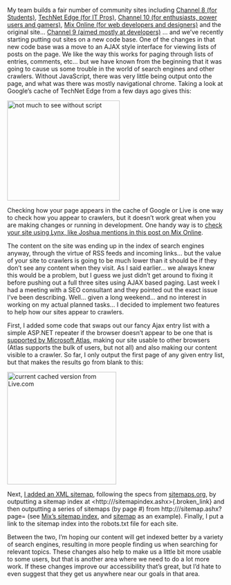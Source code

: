 My team builds a fair number of community sites including <a href="http://channel8.msdn.com/" target="_blank" class="broken_link">Channel 8 (for Students)</a>, <a href="http://edge.technet.com/" target="_blank" class="broken_link">TechNet Edge (for IT Pros)</a>, <a href="http://on10.net/" target="_blank" class="broken_link">Channel 10 (for enthusiasts, power users and gamers)</a>, <a href="http://visitmix.com/" target="_blank" class="broken_link">Mix Online (for web developers and designers)</a> and the original site&#8230; <a href="http://channel9.msdn.com/" target="_blank">Channel 9 (aimed mostly at developers)</a> &#8230; and we&#8217;ve recently starting putting out sites on a new code base. One of the changes in that new code base was a move to an AJAX style interface for viewing lists of posts on the page. We like the way this works for paging through lists of entries, comments, etc&#8230; but we have known from the beginning that it was going to cause us some trouble in the world of search engines and other crawlers. Without JavaScript, there was very little being output onto the page, and what was there was mostly navigational chrome. Taking a look at Google&#8217;s cache of TechNet Edge from a few days ago gives this:

<a href="http://duncanmackenzie.net/images/d105b1c6-c386-44b0-ad06-abb5dfc2d260.jpg" rel="lightbox[504]" title="not much to see without script"><img style="border-right: 0px; border-top: 0px; border-left: 0px; border-bottom: 0px" height="231" alt="not much to see without script" src="http://duncanmackenzie.net/images/ae9106d8-4911-46fd-a913-cedf241ad069.jpg" width="260" border="0" /></a> 

Checking how your page appears in the cache of Google or Live is one way to check how you appear to crawlers, but it doesn&#8217;t work great when you are making changes or running in development. One handy way is to <a href="http://visitmix.com/blogs/Joshua/291/" target="_blank" class="broken_link">check your site using Lynx, like Joshua mentions in this post on Mix Online</a>.

The content on the site was ending up in the index of search engines anyway, through the virtue of RSS feeds and incoming links&#8230; but the value of your site to crawlers is going to be much lower than it should be if they don&#8217;t see any content when they visit. As I said earlier&#8230; we always knew this would be a problem, but I guess we just didn&#8217;t get around to fixing it before pushing out a full three sites using AJAX based paging. Last week I had a meeting with a SEO consultant and they pointed out the exact issue I&#8217;ve been describing. Well&#8230; given a long weekend&#8230; and no interest in working on my actual planned tasks&#8230; I decided to implement two features to help how our sites appear to crawlers.

First, I added some code that swaps out our fancy Ajax entry list with a simple ASP.NET repeater if the browser doesn&#8217;t appear to be one that is <a href="http://asp.net/AJAX/Documentation/Live/BrowserCompatibilityForASPNETAJAX.aspx" target="_blank">supported by Microsoft Atlas</a>, making our site usable to other browsers (Atlas supports the bulk of users, but not all) and also making our content visible to a crawler. So far, I only output the first page of any given entry list, but that makes the results go from blank to this:

<a href="http://duncanmackenzie.net/images/15f14fa3-9d40-457d-ae10-b478d6afefc2.png" rel="lightbox[504]" title="current cached version from Live.com"><img style="border-right: 0px; border-top: 0px; border-left: 0px; border-bottom: 0px" height="260" alt="current cached version from Live.com" src="http://duncanmackenzie.net/images/f7857152-02e9-44e9-bd1f-bca307f29f1c.png" width="252" border="0" /></a> 

Next, <a href="http://duncanmackenzie.net/blog/picked-up-mass-effect-today-built-xml-site-maps-instead-of-playing-it-/default.aspx" target="_blank" class="broken_link">I added an XML sitemap</a>, following the specs from <a href="http://sitemaps.org" target="_blank">sitemaps.org</a>, by outputting a sitemap index at <http://<site>/sitemapindex.ashx>{.broken_link} and then outputting a series of sitemaps (by page #) from http://<site>/sitemap.ashx?page=<number> (see <a href="http://visitmix.com/sitemapindex.ashx" target="_blank" class="broken_link">Mix&#8217;s sitemap index</a>, and <a href="http://visitmix.com/sitemap.ashx?page=0" target="_blank" class="broken_link">sitemap</a> as an example). Finally, I put a link to the sitemap index into the robots.txt file for each site.

Between the two, I&#8217;m hoping our content will get indexed better by a variety of search engines, resulting in more people finding us when searching for relevant topics. These changes also help to make us a little bit more usable to some users, but that is another area where we need to do a lot more work. If these changes improve our accessibility that&#8217;s great, but I&#8217;d hate to even suggest that they get us anywhere near our goals in that area.